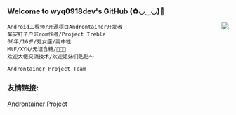 ### Welcome to wyq0918dev's GitHub (✿◡‿◡)👋

<img align="right" src="https://github-readme-stats.vercel.app/api?username=wyq0918dev&count_private=true&show_icons=true">

````text
Android工程师/开源项目Androntainer开发者
某安钉子户区rom作者/Project Treble
06年/16岁/处女座/高中牲
MtF/XYN/无证含糖/🏳️‍⚧️🍥
欢迎大佬交流技术/欢迎姐妹们贴贴～
````
````text
Androntainer Project Team
````
### 友情链接:  
[Androntainer Project](https://github.com/Androntainer)  
